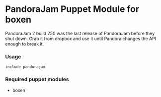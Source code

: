 # PandoraJam Puppet Module for boxen

PandoraJam 2 build 250 was the last release of PandoraJam before they shut down. Grab it from dropbox and use it until Pandora changes the API enough to break it.

### Usage

```puppet
include pandorajam
```

### Required puppet modules

* boxen

